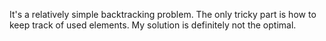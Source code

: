 It's a relatively simple backtracking problem.
The only tricky part is how to keep track of used elements.
My solution is definitely not the optimal.
